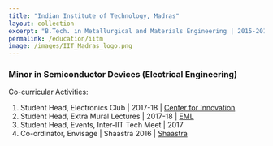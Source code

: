 ```yaml
---
title: "Indian Institute of Technology, Madras"
layout: collection
excerpt: "B.Tech. in Metallurgical and Materials Engineering | 2015-2019 | GPA: 8.71/10.00"
permalink: /education/iitm
image: /images/IIT_Madras_logo.png
---
```




### Minor in Semiconductor Devices (Electrical Engineering) 

Co-curricular Activities:
1. Student Head, Electronics Club | 2017-18 | [Center for Innovation](https://cfi.iitm.ac.in/)
2. Student Head, Extra Mural Lectures | 2017-18 | [EML](https://www.instagram.com/emliitm/?hl=en)
3. Student Head, Events, Inter-IIT Tech Meet | 2017 
4. Co-ordinator, Envisage | Shaastra 2016 | [Shaastra](https://www.shaastra.org/)
